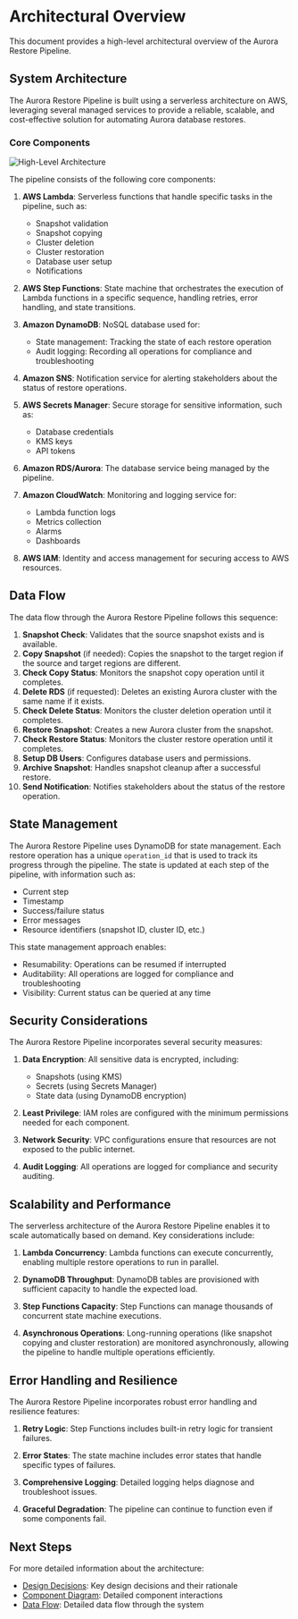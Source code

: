 # Architectural Overview

This document provides a high-level architectural overview of the Aurora Restore Pipeline.

## System Architecture

The Aurora Restore Pipeline is built using a serverless architecture on AWS, leveraging several managed services to provide a reliable, scalable, and cost-effective solution for automating Aurora database restores.

### Core Components

![High-Level Architecture](./images/architecture_overview.png)

The pipeline consists of the following core components:

1. **AWS Lambda**: Serverless functions that handle specific tasks in the pipeline, such as:
   - Snapshot validation
   - Snapshot copying
   - Cluster deletion
   - Cluster restoration
   - Database user setup
   - Notifications

2. **AWS Step Functions**: State machine that orchestrates the execution of Lambda functions in a specific sequence, handling retries, error handling, and state transitions.

3. **Amazon DynamoDB**: NoSQL database used for:
   - State management: Tracking the state of each restore operation
   - Audit logging: Recording all operations for compliance and troubleshooting

4. **Amazon SNS**: Notification service for alerting stakeholders about the status of restore operations.

5. **AWS Secrets Manager**: Secure storage for sensitive information, such as:
   - Database credentials
   - KMS keys
   - API tokens

6. **Amazon RDS/Aurora**: The database service being managed by the pipeline.

7. **Amazon CloudWatch**: Monitoring and logging service for:
   - Lambda function logs
   - Metrics collection
   - Alarms
   - Dashboards

8. **AWS IAM**: Identity and access management for securing access to AWS resources.

## Data Flow

The data flow through the Aurora Restore Pipeline follows this sequence:

1. **Snapshot Check**: Validates that the source snapshot exists and is available.
2. **Copy Snapshot** (if needed): Copies the snapshot to the target region if the source and target regions are different.
3. **Check Copy Status**: Monitors the snapshot copy operation until it completes.
4. **Delete RDS** (if requested): Deletes an existing Aurora cluster with the same name if it exists.
5. **Check Delete Status**: Monitors the cluster deletion operation until it completes.
6. **Restore Snapshot**: Creates a new Aurora cluster from the snapshot.
7. **Check Restore Status**: Monitors the cluster restore operation until it completes.
8. **Setup DB Users**: Configures database users and permissions.
9. **Archive Snapshot**: Handles snapshot cleanup after a successful restore.
10. **Send Notification**: Notifies stakeholders about the status of the restore operation.

## State Management

The Aurora Restore Pipeline uses DynamoDB for state management. Each restore operation has a unique `operation_id` that is used to track its progress through the pipeline. The state is updated at each step of the pipeline, with information such as:

- Current step
- Timestamp
- Success/failure status
- Error messages
- Resource identifiers (snapshot ID, cluster ID, etc.)

This state management approach enables:
- Resumability: Operations can be resumed if interrupted
- Auditability: All operations are logged for compliance and troubleshooting
- Visibility: Current status can be queried at any time

## Security Considerations

The Aurora Restore Pipeline incorporates several security measures:

1. **Data Encryption**: All sensitive data is encrypted, including:
   - Snapshots (using KMS)
   - Secrets (using Secrets Manager)
   - State data (using DynamoDB encryption)

2. **Least Privilege**: IAM roles are configured with the minimum permissions needed for each component.

3. **Network Security**: VPC configurations ensure that resources are not exposed to the public internet.

4. **Audit Logging**: All operations are logged for compliance and security auditing.

## Scalability and Performance

The serverless architecture of the Aurora Restore Pipeline enables it to scale automatically based on demand. Key considerations include:

1. **Lambda Concurrency**: Lambda functions can execute concurrently, enabling multiple restore operations to run in parallel.

2. **DynamoDB Throughput**: DynamoDB tables are provisioned with sufficient capacity to handle the expected load.

3. **Step Functions Capacity**: Step Functions can manage thousands of concurrent state machine executions.

4. **Asynchronous Operations**: Long-running operations (like snapshot copying and cluster restoration) are monitored asynchronously, allowing the pipeline to handle multiple operations efficiently.

## Error Handling and Resilience

The Aurora Restore Pipeline incorporates robust error handling and resilience features:

1. **Retry Logic**: Step Functions includes built-in retry logic for transient failures.

2. **Error States**: The state machine includes error states that handle specific types of failures.

3. **Comprehensive Logging**: Detailed logging helps diagnose and troubleshoot issues.

4. **Graceful Degradation**: The pipeline can continue to function even if some components fail.

## Next Steps

For more detailed information about the architecture:

- [Design Decisions](./02_design_decisions.md): Key design decisions and their rationale
- [Component Diagram](./03_component_diagram.md): Detailed component interactions
- [Data Flow](./04_data_flow.md): Detailed data flow through the system 